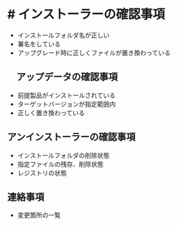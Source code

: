 # #  インストーラーの確認事項
- インストールフォルダ名が正しい
- 署名をしている
- アップグレード時に正しくファイルが置き換わっている
 
 ## 　アップデータの確認事項
 - 前提製品がインストールされている
 - ターゲットバージョンが指定範囲内
 -  正しく置き換わっている

 ##  アンインストーラーの確認事項
- インストールフォルダの削除状態
- 指定ファイルの残存、削除状態
- レジストリの状態

## 連絡事項
 - 変更箇所の一覧